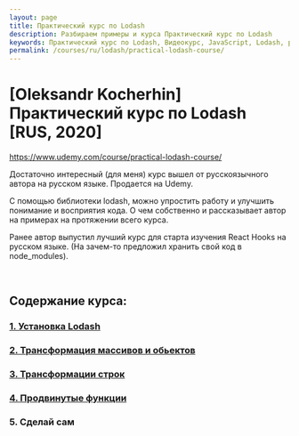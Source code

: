 ```yaml
---
layout: page
title: Практический курс по Lodash
description: Разбираем примеры и курса Практический курс по Lodash
keywords: Практический курс по Lodash, Видеокурс, JavaScript, Lodash, русский язык
permalink: /courses/ru/lodash/practical-lodash-course/
---
```


# [Oleksandr Kocherhin] Практический курс по Lodash [RUS, 2020]

https://www.udemy.com/course/practical-lodash-course/

<!--ENG
https://www.udemy.com/course/lodash-the-complete-guide/
-->

Достаточно интересный (для меня) курс вышел от русскоязычного автора на русском языке. Продается на Udemy.

С помощью библиотеки lodash, можно упростить работу и улучшить понимание и восприятия кода. О чем собственно и рассказывает автор на примерах на протяжении всего курса.

Ранее автор выпустил лучший курс для старта изучения React Hooks на русском языке. (На зачем-то предложил хранить свой код в node_modules).

<br/>

## Содержание курса:

### <a href="/courses/ru/lodash/practical-lodash-course/setup/">1. Установка Lodash</a>

### <a href="/courses/ru/lodash/practical-lodash-course/arrays-and-objects-transformations/">2. Трансформация массивов и обьектов</a>

### <a href="/courses/ru/lodash/practical-lodash-course/string-transformations/">3. Трансформации строк</a>

### <a href="/courses/ru/lodash/practical-lodash-course/advanced-functions/">4. Продвинутые функции</a>

<!--
do-it-yourself

-->

### 5. Сделай сам
